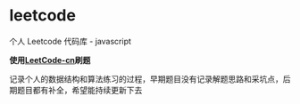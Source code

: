 # leetcode
个人 Leetcode 代码库 - javascript

**使用[LeetCode-cn](https://leetcode-cn.com/)刷题**

记录个人的数据结构和算法练习的过程，早期题目没有记录解题思路和采坑点，后期题目都有补全，希望能持续更新下去
